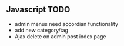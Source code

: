 ## Javascript TODO
* admin menus need accordian functionality
* add new category/tag
* Ajax delete on admin post index page